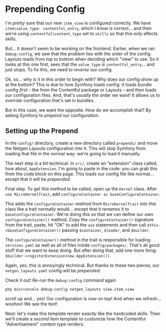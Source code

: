 # Prepending Config

I'm *pretty* sure that our new `item_view` is configured correctly. We have
`item\value_type: contentful_entry`, which I *know* is correct... and then we're
using `contentful\content_type` set to `skills` so that this *only* affects skills.

But... it doesn't seem to be working on the frontend. Earlier, when we ran
`debug:config`, we saw that the *problem* lies with the *order* of the config. Layouts
reads from top to bottom when deciding which "view" to use. So it looks at this one
first, sees that the `value_type` *is* `contentful_entry`... and just stops. To fix
this, we need to *reverse* our config.

Ok, so... why is it in this order to begin with? Why does our config show up at
the bottom? This is due to how Symfony loads config: it loads *bundle* config
*first* - like from the Contentful package or Layouts - and *then* loads *our*
configuration files. And, that's *usually* the order we want! It allows us to
*override* configuration that's set in bundles.

But in *this* case, we want the opposite. How do we accomplish that? By asking Symfony
to *prepend* our configuration.

## Setting up the Prepend

In the `config/` directory, create a new directory called `prepends/`
and move the Netgen Layouts configuration into it. This will stop Symfony from
loading that file in the normal way: we're going to load it manually.

The next step is a bit technical. In `src/`, create an "extension" class called,
how about, `AppExtension`. I'm going to paste in the code: you can grab this from
the code block on this page. This loads our config file like normal... except
that it will be *prepended*.

Final step. To get this method to be called, open up the `Kernel` class. After
`use MicroKernelTrait`, add `configureContainer as baseConfigureContainer`.

This adds the `configureContainer` method from `MicroKernelTrait` *into* this class
like a trait normally would... except that it *renames* it to
`baseConfigureContainer`. We're doing this so that we can define our *own*
`configureContainer()` method. Copy the `configureContainer()` signature from the
trait, paste, hit "OK" to add the `use` statements and then call
`$this->baseConfigureContainer()` passing `$container`, `$loader`, and `$builder`.

The `configureContainer()` method in the trait is responsible for loading
`services.yaml` as well as all of files inside `config/packages/`. That's
all good stuff that we want to *keep* doing. But after doing that, add one more
thing: `$builder->registerExtension(new AppExtension())`.

Again, yes, this is annoyingly technical. But thanks to these two pieces, our
`netgen_layouts.yaml` config will be *prepended*.

Check it out! Re-run the `debug:config` command again

```terminal-silent
php bin/console debug:config netgen_layouts view.item_view
```

scroll up and... yes! Our configuration is *now* on top! And when we refresh...
woohoo! We see the text!

Next: let's make this template render *exactly* like the hardcoded skills. Then
we'll create a *second* item template to customize how the Contentful
"Advertisement" content type renders.
